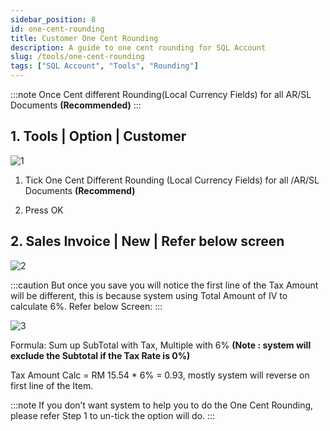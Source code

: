 ```yaml
---
sidebar_position: 8
id: one-cent-rounding
title: Customer One Cent Rounding
description: A guide to one cent rounding for SQL Account
slug: /tools/one-cent-rounding
tags: ["SQL Account", "Tools", "Rounding"]
---
```


:::note
 Once Cent different Rounding(Local Currency Fields) for all AR/SL Documents **(Recommended)**
:::

## 1. Tools | Option | Customer

![1](/img/tools/one-cent-rounding/1.png)

1. Tick One Cent Different Rounding (Local Currency Fields) for all /AR/SL Documents **(Recommend)**

2. Press OK

## 2. Sales Invoice | New | Refer below screen

![2](/img/tools/one-cent-rounding/2.png)

:::caution
But once you save you will notice the first line of the Tax Amount will be different, this is because system
using Total Amount of IV to calculate 6%. Refer below Screen:
:::

![3](/img/tools/one-cent-rounding/3.png)

Formula: Sum up SubTotal with Tax, Multiple with 6% **(Note : system will exclude the Subtotal if the Tax Rate is 0%)**

Tax Amount Calc = RM 15.54 * 6% = 0.93, mostly system will reverse on first line of the Item.

:::note
If you don’t want system to help you to do the One Cent Rounding, please refer Step 1 to un-tick the option will do.
:::
